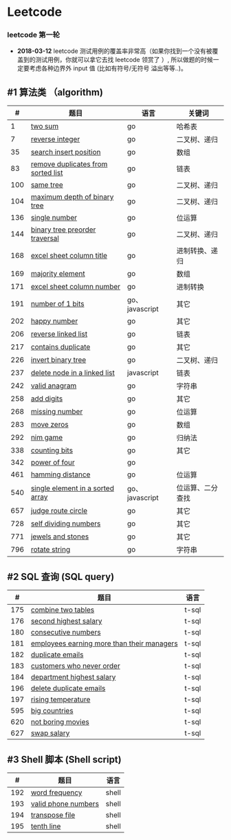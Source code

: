 # Leetcode 
### leetcode 第一轮
* **2018-03-12** leetcode 测试用例的覆盖率非常高（如果你找到一个没有被覆盖到的测试用例，你就可以拿它去找 leetcode 领赏了 ）, 所以做题的时候一定要考虑各种边界外 input 值 (比如有符号/无符号 溢出等等..)。

## #1 算法类 （algorithm)
|#|题目|语言|关键词|
|-|-------|--------|---------|
|1|[two sum](algorithm/1.md)|go|哈希表|
|7|[reverse integer](algorithm/7.md)|go|二叉树、递归|
|35|[search insert position](algorithm/35.md)|go|数组|
|83|[remove duplicates from sorted list](algorithm/83.md)|go|链表
|100|[same tree](algorithm/100.md)|go|二叉树、递归|
|104|[maximum depth of binary tree](algorithm/104.md)|go|二叉树、递归|
|136|[single number](algorithm/136.md)|go|位运算|
|144|[binary tree preorder traversal](algorithm/144.md)|go|二叉树、递归
|168|[excel sheet column title](algorithm/168.md)|go|进制转换、递归
|169|[majority element](algorithm/169.md)|go|数组
|171|[excel sheet column number](algorithm/171.md)|go|进制转换|
|191|[number of 1 bits](algorithm/191.md)|go、javascript|其它|  
|202|[happy number](algorithm/202.md)|go|其它|
|206|[reverse linked list](algorithm/206.md)|go|链表|
|217|[contains duplicate](algorithm/217.md)|go|其它|
|226|[invert binary tree](algorithm/216.md)|go|二叉树、递归|
|237|[delete node in a linked list](algorithm/237.md)|javascript|链表|  
|242|[valid anagram](algorithm/242.md)|go|字符串|  
|258|[add digits](algorithm/258.md)|go|其它|
|268|[missing number](algorithm/268.md)|go|位运算| 
|283|[move zeros](algorithm/283.md)|go|数组|  
|292|[nim game](algorithm/292.md)|go|归纳法| 
|338|[counting bits](algorithm/338.md)|go|其它|  
|342|[power of four](algorithm/342.md)|go|
|461|[hamming distance](algorithm/461.md)|go|位运算|  
|540|[single element in a sorted array](draft/540.md)|go、javascript|位运算、二分查找|
|657|[judge route circle](algorithm/657.md)|go|其它| 
|728|[self dividing numbers](algorithm/728.md) |go|其它| 
|771|[jewels and stones](algorithm/771.md)|go|其它| 
|796|[rotate string](algorithm/796.md)|go|字符串|  

## #2 SQL 查询 (SQL query)
|#|题目|语言|
|-|-------|--------|
|175|[combine two tables](database/175.sql)|t-sql|
|176|[second highest salary](database/176.sql)|t-sql|
|180|[consecutive numbers](database/180.sql)|t-sql|
|181|[employees earning more than their managers](database/181.sql)|t-sql|
|182|[duplicate emails](database/182.sql)|t-sql|
|183|[customers who never order](database/183.sql)|t-sql|
|184|[department highest salary](database/184.sql)|t-sql|   
|196|[delete duplicate emails](database/196.sql)|t-sql|
|197|[rising temperature](database/197.sql)|t-sql|
|595|[big countries](database/595.sql)|t-sql|
|620|[not boring movies](database/620.sql)|t-sql|
|627|[swap salary](database/627.sql)|t-sql|

## #3 Shell 脚本 (Shell script)
|#|题目|语言|
|-|-------|--------|
|192|[word frequency](shell/192.sh)|shell|
|193|[valid phone numbers](shell/193.sh)|shell|
|194|[transpose file](shell/194.sh)|  shell | 
|195|[tenth line](shell/195.sh)|shell|








